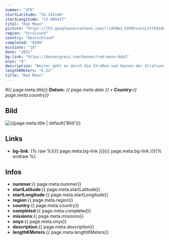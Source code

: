 ```yaml
---
nummer: "376"
startLatitude: "54.316146"
startLongitude: "13.089437"
titel: "Red Moon"
picture: "https://lh3.googleusercontent.com/lr/AFBm1_bIR9tvxCsLiY7E82dHIWgdbJxSgKLEIOeUCAFDExfNM97M2sinebNykzvYH37BhyBzUBlZ4x1XoZ2D0tbGurkEV4MY-GFGsq3KBRQdu6w2bIp0xQ-RXH4vkza87V3IaZjFn14wC15wqJo-mXtJHBMFTQEylyLjFmQCT2A1AJD0FbviL60bJLw0FxrVhThM9q-Oppq0HUMjOCCePDSa_f0DM9EjfBsb6pDpLaUt2kCYalWr5vVNM9bmS4_X1bI6n5lkzCIC5LPuDnfJ7-x5MmbqYNbfACrYkG28oMT6mbkdep7D8TLsnUcHvAgqafGE-ihktnyIqGv7VwxVyDxgrhvT5wKD9IgoAgR-50JjBTRJf-C6OjLV9YUQViZLy7HeR1rS2sIbVwufcNkFBt-OuaadblxY7q98aD8Fb48hY9kfF9AmdFOd57W7h7HJD8rgTxdYIf3V8x3PYW7abFiVJIwjgE5hALK66nSWMm7xwu4P_pUMyysISzYuee5aZ1aXAkWcSwsKvgNm-Gx1DBFwd1RDPCQPrQT4yJRVCCIGedeJqr3olQHN5jaMl99twEUoyjnnK6BhhxHSXnRe_OEysAHzc3LxOYpE4tjN9eMcdDjirU1JBSUJbyF2hOH8WEanwv7BCGEV6vQw3naNHONqb2q3nnjyHd71N_e5ODoMlK0OZsOXRPF3vcc_KfLoPIQweQh16T9OLQoT3YAlaEdyKSJogu1BWhMdpJ6OjNiV90MB_7BV8M5FrxnqOxPz9J1C_ppSZoq7B5eyyFd3zpwtE-2nWQeMM32eLpLn4cMPOGe8dF-u1jz1VNhEioCAfxm6hpuzdx3hr88cUZ97CkZjShTlZJojZpeuvSxd"
region: "Stralsund"
country: "Deutschland"
completed: "8208"
missions: "18"
date: "2021"
bg-link: "https://bannergress.com/banner/red-moon-6da3"
onyx: "0"
description: "Weiter geht es durch die Straßen und Gassen der Stralsunder Altstadt. Entdecke dabei weitere Schätze aus der UNESCO-Welterbeliste."
lengthKMeters: "6,22"
title: "Red Moon"
---
```


#{{ page.meta.title}}
_**Datum:** {{ page.meta.date }} • **Country:**{{ page.meta.country}}_

## Bild
![{{page.meta.title | default('Bild')}}]({{page.meta.picture}})

## Links
- **bg-link**: {% raw %}[{{ page.meta.bg-link }}]({{ page.meta.bg-link }}){% endraw %}

## Infos
- **nummer**:{{ page.meta.nummer}}
- **startLatitude**:{{ page.meta.startLatitude}}
- **startLongitude**:{{ page.meta.startLongitude}}
- **region**:{{ page.meta.region}}
- **country**:{{ page.meta.country}}
- **completed**:{{ page.meta.completed}}
- **missions**:{{ page.meta.missions}}
- **onyx**:{{ page.meta.onyx}}
- **description**:{{ page.meta.description}}
- **lengthKMeters**:{{ page.meta.lengthKMeters}}

